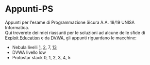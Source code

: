 # Appunti-PS
Appunti per l'esame di Programmazione Sicura A.A. 18/19 UNISA Informatica.  
Qui troverete dei miei riassunti per le soluzioni ad alcune delle sfide di [Exploit Education](http://exploit.education/) e da [DVWA](http://www.dvwa.co.uk/), gli appunti riguardano le macchine:
- Nebula livelli [1](https://github.com/CiccioTecchio/Appunti-PS/blob/master/iniezione%20locale/Nebula-lvl1.md), [2](https://github.com/CiccioTecchio/Appunti-PS/blob/master/iniezione%20locale/Nebula-lvl2.md), 7, [13]((https://github.com/CiccioTecchio/Appunti-PS/blob/master/iniezione%20locale/Nebula-lvl13.md))
- DVWA livello low
- Protostar stack 0, 1, 2, 3, 4, 5
